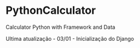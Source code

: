 # PythonCalculator
Calculator Python with Framework and Data

Ultima atualização - 03/01 - Inicialização do Django
